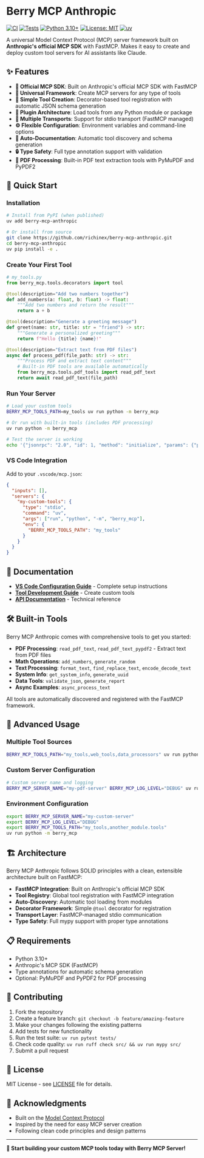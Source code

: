 # Berry MCP Anthropic

[![CI](https://github.com/richinex/berry-mcp-anthropic/actions/workflows/ci.yml/badge.svg)](https://github.com/richinex/berry-mcp-anthropic/actions/workflows/ci.yml)
[![Tests](https://img.shields.io/badge/tests-passing-brightgreen)](https://github.com/richinex/berry-mcp-anthropic/actions/workflows/ci.yml)
[![Python 3.10+](https://img.shields.io/badge/python-3.10+-blue.svg)](https://www.python.org/downloads/)
[![License: MIT](https://img.shields.io/badge/License-MIT-yellow.svg)](https://opensource.org/licenses/MIT)
[![uv](https://img.shields.io/badge/package%20manager-uv-blue)](https://github.com/astral-sh/uv)

A universal Model Context Protocol (MCP) server framework built on **Anthropic's official MCP SDK** with FastMCP. Makes it easy to create and deploy custom tool servers for AI assistants like Claude.

## ✨ Features

- **🏢 Official MCP SDK**: Built on Anthropic's official MCP SDK with FastMCP
- **🔧 Universal Framework**: Create MCP servers for any type of tools
- **🎯 Simple Tool Creation**: Decorator-based tool registration with automatic JSON schema generation
- **🔌 Plugin Architecture**: Load tools from any Python module or package
- **🚀 Multiple Transports**: Support for stdio transport (FastMCP managed)
- **⚙️ Flexible Configuration**: Environment variables and command-line options
- **📝 Auto-Documentation**: Automatic tool discovery and schema generation
- **🔒 Type Safety**: Full type annotation support with validation
- **📄 PDF Processing**: Built-in PDF text extraction tools with PyMuPDF and PyPDF2

## 🚀 Quick Start

### Installation

```bash
# Install from PyPI (when published)
uv add berry-mcp-anthropic

# Or install from source
git clone https://github.com/richinex/berry-mcp-anthropic.git
cd berry-mcp-anthropic
uv pip install -e .
```

### Create Your First Tool

```python
# my_tools.py
from berry_mcp.tools.decorators import tool

@tool(description="Add two numbers together")
def add_numbers(a: float, b: float) -> float:
    """Add two numbers and return the result"""
    return a + b

@tool(description="Generate a greeting message")  
def greet(name: str, title: str = "friend") -> str:
    """Generate a personalized greeting"""
    return f"Hello {title} {name}!"

@tool(description="Extract text from PDF files")
async def process_pdf(file_path: str) -> str:
    """Process PDF and extract text content"""
    # Built-in PDF tools are available automatically
    from berry_mcp.tools.pdf_tools import read_pdf_text
    return await read_pdf_text(file_path)
```

### Run Your Server

```bash
# Load your custom tools
BERRY_MCP_TOOLS_PATH=my_tools uv run python -m berry_mcp

# Or run with built-in tools (includes PDF processing)
uv run python -m berry_mcp

# Test the server is working
echo '{"jsonrpc": "2.0", "id": 1, "method": "initialize", "params": {"protocolVersion": "2024-11-05", "capabilities": {}, "clientInfo": {"name": "test", "version": "1.0"}}}' | uv run python -m berry_mcp
```

### VS Code Integration

Add to your `.vscode/mcp.json`:

```json
{
  "inputs": [],
  "servers": {
    "my-custom-tools": {
      "type": "stdio",
      "command": "uv",
      "args": ["run", "python", "-m", "berry_mcp"],
      "env": {
        "BERRY_MCP_TOOLS_PATH": "my_tools"
      }
    }
  }
}
```

## 📖 Documentation

- **[VS Code Configuration Guide](docs/VSCODE_CONFIGURATION.md)** - Complete setup instructions
- **[Tool Development Guide](docs/TOOL_DEVELOPMENT.md)** - Create custom tools
- **[API Documentation](docs/API.md)** - Technical reference

## 🛠️ Built-in Tools

Berry MCP Anthropic comes with comprehensive tools to get you started:

- **PDF Processing**: `read_pdf_text`, `read_pdf_text_pypdf2` - Extract text from PDF files
- **Math Operations**: `add_numbers`, `generate_random`
- **Text Processing**: `format_text`, `find_replace_text`, `encode_decode_text`
- **System Info**: `get_system_info`, `generate_uuid`
- **Data Tools**: `validate_json`, `generate_report`
- **Async Examples**: `async_process_text`

All tools are automatically discovered and registered with the FastMCP framework.

## 🔧 Advanced Usage

### Multiple Tool Sources
```bash
BERRY_MCP_TOOLS_PATH="my_tools,web_tools,data_processors" uv run python -m berry_mcp
```

### Custom Server Configuration
```bash
# Custom server name and logging
BERRY_MCP_SERVER_NAME="my-pdf-server" BERRY_MCP_LOG_LEVEL="DEBUG" uv run python -m berry_mcp
```

### Environment Configuration
```bash
export BERRY_MCP_SERVER_NAME="my-custom-server"
export BERRY_MCP_LOG_LEVEL="DEBUG"
export BERRY_MCP_TOOLS_PATH="my_tools,another_module.tools"
uv run python -m berry_mcp
```

## 🏗️ Architecture

Berry MCP Anthropic follows SOLID principles with a clean, extensible architecture built on FastMCP:

- **FastMCP Integration**: Built on Anthropic's official MCP SDK
- **Tool Registry**: Global tool registration with FastMCP integration
- **Auto-Discovery**: Automatic tool loading from modules
- **Decorator Framework**: Simple `@tool` decorator for registration
- **Transport Layer**: FastMCP-managed stdio communication
- **Type Safety**: Full mypy support with proper type annotations

## 📋 Requirements

- Python 3.10+
- Anthropic's MCP SDK (FastMCP)
- Type annotations for automatic schema generation
- Optional: PyMuPDF and PyPDF2 for PDF processing

## 🤝 Contributing

1. Fork the repository
2. Create a feature branch: `git checkout -b feature/amazing-feature`
3. Make your changes following the existing patterns
4. Add tests for new functionality
5. Run the test suite: `uv run pytest tests/`
6. Check code quality: `uv run ruff check src/ && uv run mypy src/`
7. Submit a pull request

## 📝 License

MIT License - see [LICENSE](LICENSE) file for details.

## 🙏 Acknowledgments

- Built on the [Model Context Protocol](https://modelcontextprotocol.io/)
- Inspired by the need for easy MCP server creation
- Following clean code principles and design patterns

---

**🚀 Start building your custom MCP tools today with Berry MCP Server!**